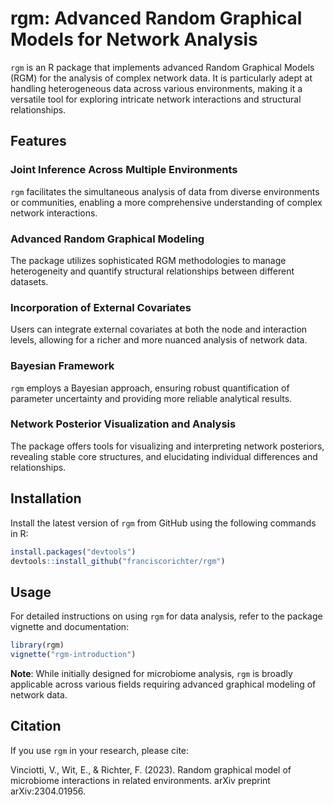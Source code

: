 # rgm: Advanced Random Graphical Models for Network Analysis

`rgm` is an R package that implements advanced Random Graphical Models (RGM) for the analysis of complex network data. It is particularly adept at handling heterogeneous data across various environments, making it a versatile tool for exploring intricate network interactions and structural relationships.

## Features

### Joint Inference Across Multiple Environments
`rgm` facilitates the simultaneous analysis of data from diverse environments or communities, enabling a more comprehensive understanding of complex network interactions.

### Advanced Random Graphical Modeling
The package utilizes sophisticated RGM methodologies to manage heterogeneity and quantify structural relationships between different datasets.

### Incorporation of External Covariates
Users can integrate external covariates at both the node and interaction levels, allowing for a richer and more nuanced analysis of network data.

### Bayesian Framework
`rgm` employs a Bayesian approach, ensuring robust quantification of parameter uncertainty and providing more reliable analytical results.

### Network Posterior Visualization and Analysis
The package offers tools for visualizing and interpreting network posteriors, revealing stable core structures, and elucidating individual differences and relationships.

## Installation

Install the latest version of `rgm` from GitHub using the following commands in R:

```R
install.packages("devtools")
devtools::install_github("franciscorichter/rgm")
```

## Usage

For detailed instructions on using `rgm` for data analysis, refer to the package vignette and documentation:

```R
library(rgm)
vignette("rgm-introduction")
```

**Note**: While initially designed for microbiome analysis, `rgm` is broadly applicable across various fields requiring advanced graphical modeling of network data.

## Citation

If you use `rgm` in your research, please cite:

Vinciotti, V., Wit, E., & Richter, F. (2023). Random graphical model of microbiome interactions in related environments. arXiv preprint arXiv:2304.01956.


